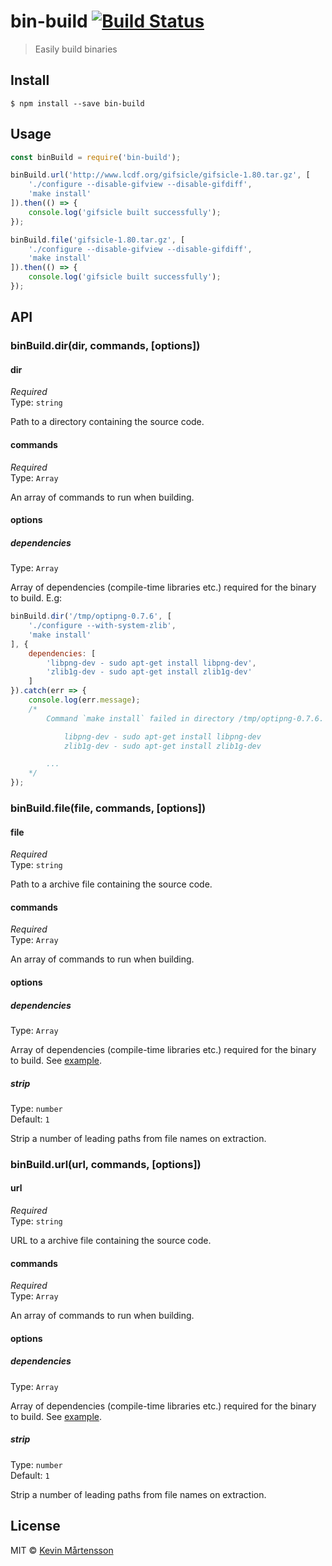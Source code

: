 # bin-build [![Build Status](https://travis-ci.org/kevva/bin-build.svg?branch=master)](https://travis-ci.org/kevva/bin-build)

> Easily build binaries


## Install

```
$ npm install --save bin-build
```


## Usage

```js
const binBuild = require('bin-build');

binBuild.url('http://www.lcdf.org/gifsicle/gifsicle-1.80.tar.gz', [
	'./configure --disable-gifview --disable-gifdiff',
	'make install'
]).then(() => {
	console.log('gifsicle built successfully');
});

binBuild.file('gifsicle-1.80.tar.gz', [
	'./configure --disable-gifview --disable-gifdiff',
	'make install'
]).then(() => {
	console.log('gifsicle built successfully');
});
```


## API

### binBuild.dir(dir, commands, [options])

#### dir

*Required*<br>
Type: `string`

Path to a directory containing the source code.

#### commands

*Required*<br>
Type: `Array`

An array of commands to run when building.

#### options

##### dependencies

Type: `Array`

Array of dependencies (compile-time libraries etc.) required for the binary to build. E.g:

```js
binBuild.dir('/tmp/optipng-0.7.6', [
	'./configure --with-system-zlib',
	'make install'
], {
	dependencies: [
		'libpng-dev - sudo apt-get install libpng-dev',
		'zlib1g-dev - sudo apt-get install zlib1g-dev'
	]
}).catch(err => {
	console.log(err.message);
	/*
		Command `make install` failed in directory /tmp/optipng-0.7.6. Make sure you have the following dependencies installed:

		    libpng-dev - sudo apt-get install libpng-dev
		    zlib1g-dev - sudo apt-get install zlib1g-dev

		...
	*/
});
```

### binBuild.file(file, commands, [options])

#### file

*Required*<br>
Type: `string`

Path to a archive file containing the source code.

#### commands

*Required*<br>
Type: `Array`

An array of commands to run when building.

#### options

##### dependencies

Type: `Array`

Array of dependencies (compile-time libraries etc.) required for the binary to build. See [example](#dependencies).

##### strip

Type: `number`<br>
Default: `1`

Strip a number of leading paths from file names on extraction.

### binBuild.url(url, commands, [options])

#### url

*Required*<br>
Type: `string`

URL to a archive file containing the source code.

#### commands

*Required*<br>
Type: `Array`

An array of commands to run when building.

#### options

##### dependencies

Type: `Array`

Array of dependencies (compile-time libraries etc.) required for the binary to build. See [example](#dependencies).

##### strip

Type: `number`<br>
Default: `1`

Strip a number of leading paths from file names on extraction.


## License

MIT © [Kevin Mårtensson](https://github.com/kevva)
